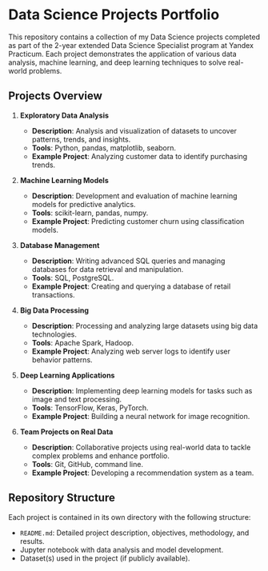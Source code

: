 # Data Science Projects Portfolio

This repository contains a collection of my Data Science projects completed as part of the 2-year extended Data Science Specialist program at Yandex Practicum. Each project demonstrates the application of various data analysis, machine learning, and deep learning techniques to solve real-world problems.

## Projects Overview

1. **Exploratory Data Analysis**
   - **Description**: Analysis and visualization of datasets to uncover patterns, trends, and insights.
   - **Tools**: Python, pandas, matplotlib, seaborn.
   - **Example Project**: Analyzing customer data to identify purchasing trends.

2. **Machine Learning Models**
   - **Description**: Development and evaluation of machine learning models for predictive analytics.
   - **Tools**: scikit-learn, pandas, numpy.
   - **Example Project**: Predicting customer churn using classification models.

3. **Database Management**
   - **Description**: Writing advanced SQL queries and managing databases for data retrieval and manipulation.
   - **Tools**: SQL, PostgreSQL.
   - **Example Project**: Creating and querying a database of retail transactions.

4. **Big Data Processing**
   - **Description**: Processing and analyzing large datasets using big data technologies.
   - **Tools**: Apache Spark, Hadoop.
   - **Example Project**: Analyzing web server logs to identify user behavior patterns.

5. **Deep Learning Applications**
   - **Description**: Implementing deep learning models for tasks such as image and text processing.
   - **Tools**: TensorFlow, Keras, PyTorch.
   - **Example Project**: Building a neural network for image recognition.

6. **Team Projects on Real Data**
   - **Description**: Collaborative projects using real-world data to tackle complex problems and enhance portfolio.
   - **Tools**: Git, GitHub, command line.
   - **Example Project**: Developing a recommendation system as a team.

## Repository Structure

Each project is contained in its own directory with the following structure:
  - `README.md`: Detailed project description, objectives, methodology, and results.
  -  Jupyter notebook with data analysis and model development.
  -  Dataset(s) used in the project (if publicly available).
